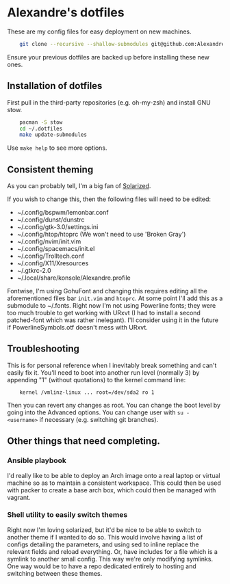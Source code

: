 # Alexandre's dotfiles
These are my config files for easy deployment on new machines.

```bash
    git clone --recursive --shallow-submodules git@github.com:AlexandreCarlton/dotfiles.git ~/.dotfiles
```
Ensure your previous dotfiles are backed up before installing these new ones.

## Installation of dotfiles
First pull in the third-party repositories (e.g. oh-my-zsh) and install GNU
stow.
```bash
    pacman -S stow
    cd ~/.dotfiles
    make update-submodules
```
Use `make help` to see more options.

## Consistent theming
As you can probably tell, I'm a big fan of
[Solarized](https://ethanschoover.com/solarized).

If you wish to change this, then the following files will need to be edited:

 - ~/.config/bspwm/lemonbar.conf
 - ~/.config/dunst/dunstrc
 - ~/.config/gtk-3.0/settings.ini
 - ~/.config/htop/htoprc (We won't need to use 'Broken Gray')
 - ~/.config/nvim/init.vim
 - ~/.config/spacemacs/init.el
 - ~/.config/Trolltech.conf
 - ~/.config/X11/Xresources
 - ~/.gtkrc-2.0
 - ~/.local/share/konsole/Alexandre.profile

Fontwise, I'm using GohuFont and changing this requires editing all
the aforementioned files bar `init.vim` and `htoprc`.
At some point I'll add this as a submodule to ~/.fonts.
Right now I'm not using Powerline fonts; they were too much trouble to get
working with URxvt (I had to install a second patched-font which was rather
inelegant).
I'll consider using it in the future if PowerlineSymbols.otf doesn't mess with
URxvt.

## Troubleshooting
This is for personal reference when I inevitably break something and can't
easily fix it.
You'll need to boot into another run level (normally 3) by appending "1"
(without quotations) to the kernel command line:
```
    kernel /vmlinz-linux ... root=/dev/sda2 ro 1
```
Then you can revert any changes as root.
You can change the boot level by going into the Advanced options.
You can change user with `su - <username>` if necessary (e.g. switching git
branches).


## Other things that need completing.

### Ansible playbook
I'd really like to be able to deploy an Arch image onto a real laptop or virtual
machine so as to maintain a consistent workspace.
This could then be used with packer to create a base arch box, which could then
be managed with vagrant.

### Shell utility to easily switch themes
Right now I'm loving solarized, but it'd be nice to be able to switch to another
theme if I wanted to do so.
This would involve having a list of configs detailing the parameters, and using
sed to inline replace the relevant fields and reload everything.
Or, have includes for a file which is a symlink to another small config.
This way we're only modifying symlinks.
One way would be to have a repo dedicated entirely to hosting and switching
between these themes.
